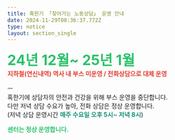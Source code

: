 ```yaml
---
title: 혹한기 「찾아가는 노동상담」 운영 안내
date: 2024-11-29T08:36:37.772Z
type: notice
layout: section_single
---
```

<p><span style="font-size: 24pt; color: #2dc26b;"><strong>24년 12월~ 25년 1월</strong></span><br /><span style="color: #e03e2d;"><strong>지하철(연신내역) 역사 내 부스 미운영 / 전화상담으로 대체 운영</strong></span></p>
<p>ㅡ<br />혹한기에 상담자의 안전과 건강을 위해 부스 운영을 중단합니다.<br />다만 저녁 상담 수요가 높아, 전화 상담은 정상 운영합니다.<br />(저녁 상담 운영시간 <span style="color: #169179;"><strong>매주 수요일 오후 5시~ 저녁 8시</strong></span>)</p>
<p><span style="color: #2dc26b;"><strong>센터는 정상 운영합니다.</strong></span></p>
<p>&nbsp;</p>
<p>&nbsp;</p>
<p>&nbsp;</p>
<p>&nbsp;</p>